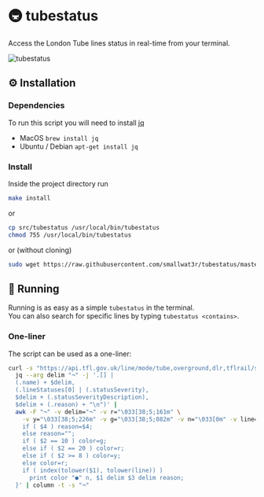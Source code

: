 # 🚇 tubestatus
Access the London Tube lines status in real-time from your terminal.

![tubestatus](https://i.imgur.com/krkGQTY.gif)

## ⚙️ Installation

### Dependencies
To run this script you will need to install [jq](https://stedolan.github.io/jq/download) 
- MacOS           `brew install jq`
- Ubuntu / Debian `apt-get install jq`

### Install

Inside the project directory run
```sh
make install 
```
or
```sh
cp src/tubestatus /usr/local/bin/tubestatus
chmod 755 /usr/local/bin/tubestatus
```
or (without cloning)
```sh
sudo wget https://raw.githubusercontent.com/smallwat3r/tubestatus/master/src/tubestatus -P /usr/local/bin && sudo chmod 755 /usr/local/bin/tubestatus
```
## 🏁 Running
Running is as easy as a simple `tubestatus` in the terminal.  
You can also search for specific lines by typing `tubestatus <contains>`.  


### One-liner

The script can be used as a one-liner:  
```sh
curl -s "https://api.tfl.gov.uk/line/mode/tube,overground,dlr,tflrail/status" |
  jq --arg delim "¬" -j '.[] |
  (.name) + $delim,
  (.lineStatuses[0] | (.statusSeverity),
  $delim + (.statusSeverityDescription),
  $delim + (.reason) + "\n")' |
  awk -F "¬" -v delim="¬" -v r="\033[38;5;161m" \
    -v y="\033[38;5;226m" -v g="\033[38;5;082m" -v n="\033[0m" -v line=$1 '{
    if ( $4 ) reason=$4;
    else reason="";
    if ( $2 == 10 ) color=g;
    else if ( $2 == 20 ) color=r;
    else if ( $2 >= 8 ) color=y;
    else color=r;
    if ( index(tolower($1), tolower(line)) )
      print color "●" n, $1 delim $3 delim reason;
  }' | column -t -s "¬"
```
